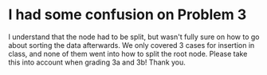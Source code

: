 # I had some confusion on Problem 3
I understand that the node had to be split, but wasn't fully sure on how to go about sorting the data afterwards. We only covered 3 cases for insertion in class, and none of them went into how to split the root node. Please take this into account when grading 3a and 3b! Thank you.
